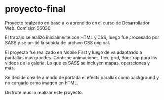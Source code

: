 # proyecto-final
Proyecto realizado en base a lo aprendido en el curso de Desarrollador Web. Comision 36030.

El trabajo se realizó inicialmente con HTML y CSS, luego fue procesado por SASS y se omitió la subida del archivo CSS original. 

El proyecto fué realizado en Mobile First y luego de va adaptando a pantallas mas grandes. Contiene animaciones, flex, grid, Boostrap para los videos de la galería. Lo que es SASS se incluyen mapas, operaciones y más. 

Se decide crearle a modo de portada el efecto parallax como background y no cargarlo como imagen en HTML.

Disfruté mucho realizar este proyecto.